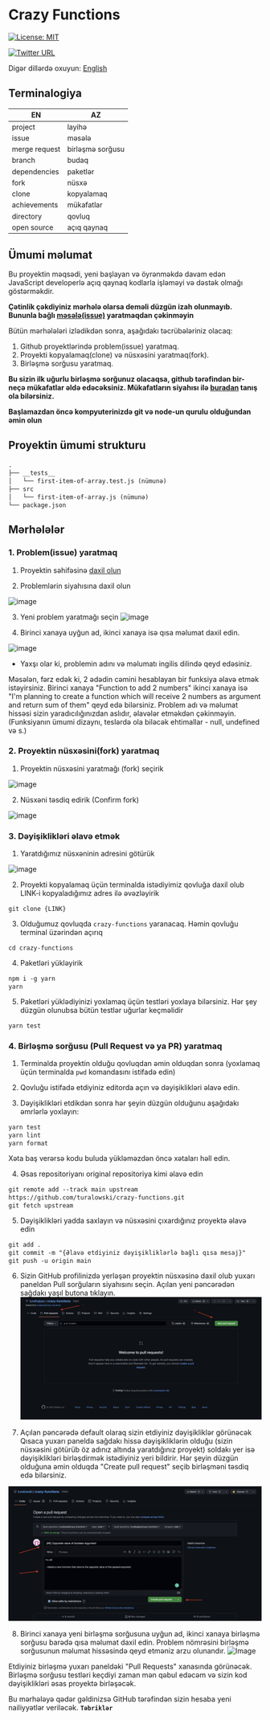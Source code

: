 # Crazy Functions

[![License: MIT](https://img.shields.io/badge/License-MIT-yellow.svg)](https://opensource.org/licenses/MIT)

[![Twitter URL](https://img.shields.io/twitter/url/https/twitter.com/turalowski.svg?style=social&label=Follow%20%40turalowski)](https://twitter.com/turalowski)

Digər dillərdə oxuyun: [English](README.en.md)

## Terminalogiya

| EN            | AZ               |
| ------------- | ---------------- |
| project       | layihə           |
| issue         | məsələ           |
| merge request | birləşmə sorğusu |
| branch        | budaq            |
| dependencies  | paketlər         |
| fork          | nüsxə            |
| clone         | kopyalamaq       |
| achievements  | mükafatlar       |
| directory     | qovluq           |
| open source   | açıq qaynaq      |

## Ümumi məlumat

Bu proyektin məqsədi, yeni başlayan və öyrənməkdə davam edən JavaScript developerlə açıq qaynaq kodlarla işləməyi və dəstək olmağı göstərməkdir. 

**Çətinlik çəkdiyiniz mərhələ olarsa deməli düzgün izah olunmayıb. Bununla bağlı [məsələ(issue)](https://github.com/turalowski/crazy-functions/issues/new) yaratmaqdan çəkinməyin**

Bütün mərhələləri izlədikdən sonra, aşağıdakı təcrübələriniz olacaq:

1. Github proyektlərində problem(issue) yaratmaq.
2. Proyekti kopyalamaq(clone) və nüsxəsini yaratmaq(fork).
3. Birləşmə sorğusu yaratmaq.

**Bu sizin ilk uğurlu birləşmə sorğunuz olacaqsa, github tərəfindən bir-neçə mükafatlar əldə edəcəksiniz. Mükafatların siyahısı ilə [buradan](https://github.com/Schweinepriester/github-profile-achievements) tanış ola bilərsiniz.**

**Başlamazdan öncə kompyuterinizdə git və node-un qurulu olduğundan əmin olun**

## Proyektin ümumi strukturu

```
.
├── __tests__
│   └── first-item-of-array.test.js (nümunə)
├── src
│   └── first-item-of-array.js (nümunə)
└── package.json
```

## Mərhələlər

### 1. Problem(issue) yaratmaq


 1. Proyektin səhifəsinə [daxil olun](https://github.com/turalowski/crazy-functions)
 
 2. Problemlərin siyahısına daxil olun

 ![image](assets/issue_tab.png)

 3. Yeni problem yaratmağı seçin
 ![image](assets/new_issue.png)

 4. Birinci xanaya uyğun ad, ikinci xanaya isə qısa məlumat daxil edin.

 ![image](assets/issue_details.png)
 
 * Yaxşı olar ki, problemin adını və məlumatı ingilis dilində qeyd edəsiniz.
 
 Məsələn, fərz edək ki, 2 ədədin cəmini hesablayan bir funksiya əlavə etmək istəyirsiniz. Birinci xanaya "Function to add 2 numbers" ikinci xanaya isə "I'm planning to create a function which will receive 2 numbers as argument and return sum of them" qeyd edə bilərsiniz. Problem adı və məlumat hissəsi sizin yaradıcılığınızdan aslıdır, əlavələr etməkdən çəkinməyin. (Funksiyanın ümumi dizaynı, teslərdə ola biləcək ehtimallar -  null, undefined və s.)


### 2. Proyektin nüsxəsini(fork) yaratmaq

1. Proyektin nüsxəsini yaratmağı (fork) seçirik
   
![image](assets/create_fork.png)

2. Nüsxəni təsdiq edirik (Confirm fork)

![image](assets/confirm_fork.png)

### 3. Dəyişiklikləri əlavə etmək

1. Yaratdığımız nüsxəninin adresini götürük

![image](assets/fork_link.png)

2. Proyekti kopyalamaq üçün terminalda istədiyimiz qovluğa daxil olub LINK-i kopyaladığımız adres ilə əvəzləyirik

```
git clone {LINK}
```

3. Olduğumuz qovluqda `crazy-functions` yaranacaq. Həmin qovluğu terminal üzərindən açırıq

```
cd crazy-functions
```

4. Paketləri yükləyirik

```
npm i -g yarn
yarn
```

5. Paketləri yüklədiyinizi yoxlamaq üçün testləri yoxlaya bilərsiniz. Hər şey düzgün olunubsa bütün testlər uğurlar keçməlidir

```
yarn test
```

### 4. Birləşmə sorğusu (Pull Request və ya PR) yaratmaq

1. Terminalda proyektin olduğu qovluqdan əmin olduqdan sonra (yoxlamaq üçün terminalda `pwd` komandasını istifadə edin) 

2. Qovluğu istifadə etdiyiniz editorda açın və dəyişiklikləri əlavə edin.

3. Dəyişiklikləri etdikdən sonra hər şeyin düzgün olduğunu aşağıdakı əmrlərlə yoxlayın:

```
yarn test
yarn lint
yarn format
```

Xəta baş verərsə kodu buluda yükləməzdən öncə xətaları həll edin.

4. Əsas repositoriyanı original repositoriya kimi əlavə edin

```
git remote add --track main upstream https://github.com/turalowski/crazy-functions.git
git fetch upstream
```

5. Dəyişiklikləri yadda saxlayın və nüsxəsini çıxardığınız proyektə əlavə edin

```
git add .
git commit -m "{Əlavə etdiyiniz dəyişikliklərlə bağlı qısa mesaj}"
git push -u origin main
```

6. Sizin GitHub profilinizdə yerləşən proyektin nüsxəsinə daxil olub yuxarı paneldən Pull sorğuların siyahısını seçin. Açılan yeni pəncərədən sağdakı yaşıl butona tıklayın.
![Image](assets/new_pull_request.png)


7. Açılan pəncərədə default olaraq sizin etdiyiniz dəyişikliklər görünəcək Qısaca yuxarı paneldə sağdakı hissə dəyişikliklərin olduğu (sizin nüsxəsini götürüb öz adınız altında yaratdığınız proyekt) soldakı yer isə dəyişiklikləri birləşdirmək istədiyiniz yeri bildirir.
Hər şeyin düzgün olduğuna əmin olduqda "Create pull request" seçib birləşməni təsdiq edə bilərsiniz.

![Image](assets/pr_create.png)

8. Birinci xanaya yeni birləşmə sorğusuna uyğun ad, ikinci xanaya birləşmə sorğusu barədə qısa məlumat daxil edin. Problem nömrəsini birləşmə sorğusunun məlumat hissəsində qeyd etməniz arzu olunandır. 
![Image](assets/new_pull_request.png.png)

Etdiyiniz birləşmə yuxarı paneldəki "Pull Requests" xanasında görünəcək. Birləşmə sorğusu testləri keçdiyi zaman mən qəbul edəcəm və sizin kod dəyişiklikləri əsas proyektə birləşəcək.

Bu mərhələyə qədər gəldinizsə GitHub tərəfindən sizin hesaba yeni nailiyyətlər veriləcək. __`Təbriklər`__